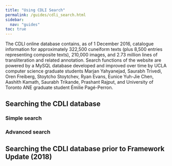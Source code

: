 ```yaml
---
title: "Using CDLI Search"
permalink: /guides/cdli_search.html
sidebar:
  nav: "guides"
toc: true
---
```


The CDLI online database contains, as of 1 December 2016, catalogue information for approximately 322,500 cuneiform texts (plus 8,500 entries representing composite texts), 210,000 images, and 2.73 million lines of transliteration and related annotation. Search functions of the website are powered by a MySQL database developed and improved over time by UCLA computer science graduate students Marjan Yahyanejad, Saurabh Trivedi, Oren Freiberg, Stoytcho Stoytchev, Ryan Evans, Eunice Yuh-Jie Chen, Aashith Kamath, Saurabh Trikande, Prashant Rajput, and University of Toronto ANE graduate student Émilie Pagé-Perron.

## Searching the CDLI database

### Simple search

### Advanced search



## Searching the CDLI database prior to Framework Update (2018)
<!--
### Searching the Catalogue
When searching for cuneiform artifacts in the catalogue, it is possible to choose between two basic modes of display.

Full search displays, in the first of three columns, an essentials catalogue, in the second a preferred thumbnail (expandable) of the cuneiform artifact together with hyperlinks to further available images and PDF commentary, and in the third a text transliteration, in some cases with interlinear translations and text comment. Where user search includes transliteration or translation, those items are color coded to simplify their location in the full text. It is possible to cross-search the dataset of transliterations for words and graphemes, limited by period, provenience, etc., as well as to sort results according to catalogue entries.
Tabular search displays a simple table of found texts with essential catalogue information, whereby lead designations (the artificial “P numbers” that identify entered texts and all associated files) link to corresponding full search browse pages with images and transliteration. Where user search includes transliteration or translation, tabular search returns only the line of text containing those items (i.e., defaults to single-line, that are also color coded). Columns in the results pages are sortable by clicking on their respective headers.
CDLI search page defaults to settings for full search; maximally 2000 hits to be displayed per web page, and in the case of transliteration/translation/comment/structure search, our internal counter records in the results header the full number of attestations and the number of texts they are found in. For instance, a search for the Ur III personal name lu2-kal-la currently records a total of 2791 hits in 2512 texts, while displaying the first 2000 of those texts in the first page of the scroll screen; a request of a download of their corresponding full transliterations will, nonetheless, upload to your device a .txt file with all 2512 texts. A conventionalized text designation (preferencing primary publication; if unpublished, consecutively collection/museum number, accession number, and excavation number) is color coded at the top of the full search catalogue results. Clicking on this designation brings up in one archival page the same text with full catalogue, all images and transliteration/translation/comment. Search is exact string, including empty space, and is full-grapheme in transliteration.

Expert users will find our implementation of MySQL regular expressions helpful in complex searches; typing right slashes “/” before and after search string activates regex in catalogue or transliterations; a tutorial of MySQL’s Spencer version of regular expressions is here. For instance, to ensure that a search for texts from the city of Ur results only in Ur entries in provenience, user can enter /^Ur /, thus restricting results to only those entries that begin with Ur and contain a space after, eliminating, for instance, Nippur, Assur, and Uruk.

In the following, we offer short explanations of each search field found in our main searh page. These are individually hyperlinked to their respective search page fields to facilitate quick reference by users.

#### Designation

Please note that our default sort key for search is a calculated field “Designation.” Designation is in fact the lead text ID for all search results (bold and colored at the top of catalogue fields in scroll results) and is usually the same as “Primary publication;” where primary publication is given as unpublished, designation resorts to “Museum number;” where museum number is also unknown, designation moves instead to “Accession number,” and from there to “Excavation number.”

#### Primary publication

Primary publication is conceived to represent what a specialist will usually use to cite a cuneiform artifact. For specialists, as with CDLI, this choice is dictated by the best available visual (line art hand or vector graphic copy, photograph) and/or textual (transliteration, translation, annotation) publication of the artifact, which is understandably not always the initial publication. Preference is also generally given to the appearance of a text in an established series like MVN or ARET, or in such leading journals as JCS or ZA (CDLI’s list of abbreviations is found here). To facilitate system sorting, numerical designations of series or individual texts have been padded with filler zeroes; for instance, not MVN 8, 18, but MVN 08, 018. The best strategy to learn the citation form of a given text is to first type in the series abbreviation, then note and use for successive searches the format of the examples you see. Unpublished artifacts are designated either “unpublished unassigned” or “unpublished assigned,” depending on information we have received from collections managers of their unedited exemplars. We are happy to “assign” unpublished text to named authors where the collection approves of this designation; that author's name is then entered to the Author field in our catalogue. In the case of separate publications of fragments of a single artifact, the best publication of the full piece is chosen; where only partial publications are known, the lead or initial publication is chosen, followed by a plus sign “+”, and successive fragment publications are listed in Secondary publication(s).

Note that special rules apply in the case of several text genres now being entered to CDLI bearing on those texts or text-like artifacts that can be found in multiple copies in antiquity, and that therefore are supplemented with an artificial composite identifier. In the case of literary texts, we have chosen the format “CDLI Literary n,” where n is a six-digit number assigned in the Q catalogue managed by Oracc. Sumerian literary compositions in CDLI were for the most part imported from ETCSL, and are further qualified under subgenre with their common descriptive designations. Similarly, CDLI Lexical n borrows its numerical designations from qcat, and much of its substance from DCCLT. Akkadian, and literary texts of other cuneiform languages, have not been the subject of a systematic online initiative such as that of Oxford’s ETCSL, and are therefore being entered to CDLI based on qcat entries and the designations common in Assyriology. Former designations of text editions, as well as publication designations of individual witnesses, have been relegated to the field Secondary publications (see below). We have not decided whether the well-established text designations assigned within the royal or elite inscription series RIME, RIMA, RINAP and RIMB (supplemented with Nimrud NW Palace for relief inscriptions of Assurnasirpal II’s Northwest Palace) should be treated in the same, generic ‘qcat’ fashion, and have for the time being left the RIME etc. designations in Primary publication. See below for a quick description of the uses of Q-entries in CDLI. Where Q numbers are part of the Primary publication, entries are separated into one artificial “composite” and one or more “witness;” in time, all such texts will be tagged with corresponding Q and line numbers, enabliing the internal creation of score versions of each compilation. Finally, as an integral part of literate Mesopotamia, seals and sealings are recorded in CDLI and designated according to numerical identifiers; in Primary publication, these are found under CDLI Seals n, where n is also a six-digit number taken from our S-catalogue; for an overview, see “CDLI Seals” (short description also below). Primary publication is enabled for MySQL regular expressions.

#### Author(s)

This field is for the name(s) of authors of Primary publications. These names are, with few exceptions, standardized to represent his/her/their full publication name in the form Familyname, Givenname, M.(iddle initial), for instance, Owen, David I. To prevent unnecessary confusion, these full names will be supplied even if some publications used variant forms of an author’s name. We follow authors’ preferences in such cases as Postgate, J. Nicholas. Chinese names dispense with the comma following family names, thus Wu Yuhong. Multiple authors are added following the ampersand “&”, up to three; four or more authors are reduced to Lead Author, et al. Unpublished texts carry the author designation “nn” = nomen nescio (an anonymous or unnamed person [including of unpublished artifacts]). Author(s) is enabled for MySQL regular expressions.

#### Publication date

This should be the actual date given in the copyright page of a monograph, journal series, etc., in which a text was published. “nd” = no date (known to us for a cited publication, or for unpublished texts). Publicaion date is enabled for MySQL regular expressions.

#### Secondary publication(s)

See explanation of Primary publication above. The CDLI field assigned to publication history is currently not systematized, but is being corrected to represent a full citation form of Author, Monograph or Series (year) Numerical designations, for instance, Gadd, Cyril J., UET 6 (1963) 0019. In the case of popular texts, this field can be of distressing size. Note that for the composite text genres mentioned above, publications listed here will in many cases represent the editio princeps of the cited artifacts. Secondary publication is enabled for MySQL regular expressions.

#### Collection

We attempt to cite collections according to their own preferred designations, where possible in their corresponding English forms, including City, (US: State), and Country. In the case of private collections, we give as much information as we know, or are allowed to make public. Collection is enabled for MySQL regular expressions.

#### Accession number

An artifact can receive a variety of identifying designations in the course of moving from ground to collection storage or display. Often, the artifact receives IDs in the field from excavators, then is registered with accession IDs by museums, and is finally assigned a stable collection ID by curators. These are not always widely known, or consistently used identifiers, CDLI catalogue attempts to differentiate between accession and collection IDs, not always successfully. The Kuyunjik (Nineveh) collection of the British Museum has a number of different IDs referring to various excavators (Sm n, Rm n, etc.), to Kuyunjik itself (K n), or as generally with BM pieces, to the date of accession in the museum (1896-06-12, 0035 is the 35th artifact registered on the 12th of June 1896; remember that the same use of zeroes applies as was discussed above under Primary publication). The meaning of collection sigla, usually abbreviations of the museums themselves, is known to specialists, and can usually be deduced from the name found in the “Collection” field. Accession number is enabled for MySQL regular expressions.

#### Collection number

This normally consists of museum siglum + number. The meaning of collection sigla, usually abbreviations of the museums themselves, is known to specialists, and can usually be deduced from the name found in the “Collection” field, but they can also be found in CDLI’s abbreviations pages. Examples are YBC 14389, or VAT 4126. As with publication numbers, many collection numbers contain leading zeros in the database so that records sort properly. In the case of joins of fragments with different collection numbers, the full collection number will be entered for each fragment and will therefore be searchable as exact string. Collection number is enabled for MySQL regular expressions.

#### Acquisition history

The history of artifact acquisition is not well documented in CDLI. Where information concerning past owners, or general excavation records, has been freely available, we have attempted to distill it down to a reasonable narrative and entered it in in free text to Acquisition history (information deemed to be of a private nature is kept in non-public fields). These data can be helpful in cross searching strategies involving artifacts that for whatever reason have moved from one known collection, private or public, to another. Acquisition history is enabled for MySQL regular expressions.

#### Provenience

Where known from excavations, or relatively certain from internal considerations, the provenience of a text artifact is given in the format Ancientname (mod. Modern name), for instance Bābili (mod. Babylon), or Kar-Tukulti-Ninurta (mod. Tulul al-ʿAqir). Where one or the other is not known, or neither, it is signaled with “uncertain.” Provenience is enabled for MySQL regular expressions. Below is a full list of current site names in CDLI catalogue (NB: “Elbonia” indicates our suspicion that an artifact in circulation or in established collections is a modern fake):

Abdju (mod. Abydos, Egypt)
Adab (mod. Bismaya)
Akhetaten (mod. el-Amarna)
Alalakh (mod. Tell Açana)
Alu-eššu (mod. uncertain)
Alu-ša-BAD-MAH-AN (mod. uncertain)
Alu-ša-šuma-ukin (mod. uncertain)
Anšan (mod. Tell Malyan)
Apqu-ša-Adad (mod. Tell Abu Marya)
Arrapha (mod. Kirkuk)
Assur (mod. Qalat Sherqat)
Ba-milkišu (mod. uncertain)
Bābili (mod. Babylon)
Bad-Tibira (mod. Tell Medinah)
Baḫe (mod. uncertain)
Bit-ali-... (mod. uncertain)
Bit-šar-Babili (mod. uncertain)
Bit-ṭab-bel (mod. uncertain)
Bit-zerija (mod. uncertain)
Borsippa (mod. Birs Nimrud)
Der (mod. Tell Aqar)
Dilbat (mod. Deilam)
Dūr-Abī-ēšuḫ (mod. uncertain)
Dur-Katlimmu (mod. Tall Shekh Hamad)
Dur-Kurigalzu (mod. Aqar Quf)
Dur-Šarrukin (mod. Khorsabad)
Dur-Untaš (mod. Chogha Zanbil)
Dusabar (mod. uncertain)
Ebla (mod. Tell Mardikh)
Ecbatana (mod. uncertain)
Ekalte (mod. Tell Munbaqa)
Elbonia ?
Emar (mod. Tell Meskene)
Eridu (mod. Abu Shahrain)
Ešnunna (mod. Tell Asmar)
Garšana (mod. uncertain)
Gasur (mod. Yorgan Tepa)
Girsu (mod. Tello)
Gubla (mod. Byblos)
Ḫarbe (mod. Tell Chuera)
Ḫattusa (mod. Boğazkale)
Hursagkalama (mod. Ingharra)
Huzirina (mod. Sultantepe)
Imgur-Enlil (mod. Balawat)
Irisagrig (mod. uncertain)
Isin (mod. Bahriyat)
Isqalluna (mod. Ashkelon)
Kabnak (mod. Haft Tepe)
Kalhu (mod. Nimrud)
Kanesh (mod. Kültepe)
Kar-bel-matati (mod. uncertain)
Kar-Nabu (mod. uncertain)
Kar-Tukulti-Ninurta (mod. Tulul al-ʿAqir)
Karkemish (mod. Djerabis)
Kazallu (mod. uncertain)
Kilizu (mod. Qasr Shamamuk)
Kish (mod. Tell Ingharra)
Kish (mod. Tell Uhaimir)
Kisurra (mod. Abu Hatab)
Kutalla (mod. Tell Sifr)
Kutha (mod. Tell Ibrahim)
Lagaba (mod. uncertain)
Lagash (mod. El-Hiba)
Larak (mod. Tell Wilayah)
Larsa (mod. Tell as-Senkereh)
Marad (mod. Wanna-wa-Sadum)
Mari (mod. Tell Hariri)
Maškan-šapir (mod. Tell Abu Duwari)
Me-Turran (mod. Tell Haddad)
Nagar (mod. Tell Brak)
Nerebtum (mod. Iščali)
Nigin (mod. Surghul)
Nineveh (mod. Kuyunjik)
Nineveh (mod. Nebi Yunus)
Nippur (mod. Nuffar)
Nuzi (mod. Yorgan Tepa)
Pārśa (mod. Persepolis)
Puzriš-Dagan (mod. Drehem)
Qatara (mod. Tell al Rimah)
Sagub (mod. uncertain)
Šaḫrinu (mod. uncertain)
Samal (mod. Zinčirli)
Shaduppum (mod. Tell Harmal)
Shashrum (mod. uncertain)
Shibaniba (mod. Tell Billa)
Shuruppak (mod. Fara)
Sippar-Amnanum (mod. Tell ed-Der)
Sippar-Yahrurum (mod. Tell Abu Habbah)
Šubat-Enlil (mod. Leilan)
Susa (mod. Shush)
Tarbisu (mod. Tell Sherif Khan)
Terqa (mod. Ashara)
Til Barsip (mod. Tell Ahmar)
Tushhan (mod. Ziyaret Tepe)
Tuttul (mod. Tell Bi'a)
Tutub (mod. Khafaje)
Udannu (mod. uncertain)
Ugarit (mod. Ras Shamra)
Uhaimir-Kish (mod. Tell Uhaimir)
Umma (mod. Tell Jokha)
Upi (mod. Opis)
Ur (mod. Tell Muqayyar)
Urkesh (mod. Tell Mozan)
Uruk (mod. Warka)
Yahrūrum šaplûm (mod. uncertain)
Zabalam (mod. Ibzaikh)
uncertain (mod. Abu Fandowa)
uncertain (mod. Abu Halawa)
uncertain (mod. Abu Jawan)
uncertain (mod. Abu Salabikh)
uncertain (mod. Abu Sêcher)
uncertain (mod. Abu-Maria)
uncertain (mod. Alisar)
uncertain (mod. Amuda)
uncertain (mod. Anatolia)
uncertain (mod. As-Sib)
uncertain (mod. Assyria)
uncertain (mod. Babylonia)
uncertain (mod. Bardi Sanjian Bitwata)
uncertain (mod. Bassetki)
uncertain (mod. Behistun)
uncertain (mod. Ben Shemen, Israel)
uncertain (mod. Beydar)
uncertain (mod. Chagar Bazar)
uncertain (mod. Chogha Mish)
uncertain (mod. Çorum, Turkey)
uncertain (mod. Dharan)
uncertain (mod. Diqdiqqah)
uncertain (mod. Diyala)
uncertain (mod. Dohuk)
uncertain (mod. Dura-Europus)
uncertain (mod. Egypt)
uncertain (mod. Ghazir)
uncertain (mod. Giricano)
uncertain (mod. Godin Tepe)
uncertain (mod. Habuba Kabira)
uncertain (mod. Hadidi)
uncertain (mod. Hazor)
uncertain (mod. Hillah)
uncertain (mod. Himeri)
uncertain (mod. Himrin)
uncertain (mod. Hissar)
uncertain (mod. Ibn Hani)
uncertain (mod. Ibzaih)
uncertain (mod. Indus)
uncertain (mod. Iran)
uncertain (mod. Išān Hāfudh)
uncertain (mod. Jebel Aruda)
uncertain (mod. Jemdet Nasr)
uncertain (mod. Jiroft)
uncertain (mod. Kalah Shergat)
uncertain (mod. Kayseri province)
uncertain (mod. Kermanshah)
uncertain (mod. Lahir)
uncertain (mod. Luristan)
uncertain (mod. Masat Höyük)
uncertain (mod. Mazyad)
uncertain (mod. Megiddo)
uncertain (mod. Mesopotamia)
uncertain (mod. Mugdan)
uncertain (mod. Nar-Madanu)
uncertain (mod. Negub tunnel)
uncertain (mod. Nessana)
uncertain (mod. northern Babylonia)
uncertain (mod. Ortaköy)
uncertain (mod. Ozbaki)
uncertain (mod. Palmyra)
uncertain (mod. Pir Huseyin)
uncertain (mod. Qaṭibat)
uncertain (mod. Rabat Tepe)
uncertain (mod. Samarra)
uncertain (mod. Sealand)
uncertain (mod. Seleucia)
uncertain (mod. Sepphoris)
uncertain (mod. Shadad)
uncertain (mod. Shahr-i Sokhta)
uncertain (mod. Sidon)
uncertain (mod. Sulaima)
uncertain (mod. Syria)
uncertain (mod. Tappeh Bormi)
uncertain (mod. Tell Abu Harmal)
uncertain (mod. Tell Agrab)
uncertain (mod. Tell al-Diba'i)
uncertain (mod. Tell al-Lahm)
uncertain (mod. Tell Dhiba'i)
uncertain (mod. Tell en-Nasbeh)
uncertain (mod. Tell es-Seeb)
uncertain (mod. Tell Fakhariyah)
uncertain (mod. Tell Ghdairife)
uncertain (mod. Tell Hammam et-Turkman)
uncertain (mod. Tell Hammam)
uncertain (mod. Tell Huweish)
uncertain (mod. Tell Jidr)
uncertain (mod. Tell Muhammad)
uncertain (mod. Tell Sabaa)
uncertain (mod. Tell Sifr)
uncertain (mod. Tell Sweyhat)
uncertain (mod. Tell Taban)
uncertain (mod. Tell Ubaid)
uncertain (mod. Tell Uqair)
uncertain (mod. Tell Yarah)
uncertain (mod. Tepe Gawra)
uncertain (mod. Tepe Sialk)
uncertain (mod. Tepe Sofalin)
uncertain (mod. Tepe Yahya)
uncertain (mod. Til-Buri)
uncertain (mod. Uhudu)
uncertain (mod. Umm al-Aqarib)
uncertain (mod. Umm al-Jir)
uncertain (mod. Umm al-Wawīya)
uncertain (mod. Umm Chatil)
uncertain (mod. Umm el-Hafriyat)
uncertain (mod. uncertain)
uncertain (mod. Urartu)
uncertain (mod. Western Iran)
uncertain (mod. Yasuj)
uncertain (modern uncertain)

#### Excavation number

We attempt to follow archaeological conventions in the assignment of excavation numbers to CDLI text artifacts. Such designations can be highly inconsistent. Thus, Uruk/Warka texts are listed, for instance, as W 12345, whereby in early excavations each number represented an artifact “locus” that could itself consist of tens and even hundreds of discrete artifacts. These individual artifacts were, without apparent attention to convention, designated with letters or numbers and sorted alpha-numerically. As with publication numbers, many excavation numbers contain leading zeros in the database so that records sort properly. Excavation number is enabled for MySQL regular expressions.

#### Period

Period designations in CDLI catalogue follow those generally accepted by specialists in cuneiform studies, and consist of a conventional period name followed by approximate dates BC, for instance Uruk III (ca. 3200-3000 BC) or Old Babylonian (ca. 1900-1600 BC). Below is a full list of accepted periods in CDLI:

Pre-Writing (ca. 8500-3500 BC)
Uruk V (ca. 3500-3350 BC)
Uruk IV (ca. 3350-3200 BC)
Uruk III (ca. 3200-3000 BC)
Proto-Elamite (ca. 3100-2900 BC)
ED I-II (ca. 2900-2700 BC)
ED IIIa (ca. 2600-2500 BC)
ED IIIb (ca. 2500-2340 BC)
Ebla (ca. 2350-2250 BC)
Old Akkadian (ca. 2340-2200 BC)
Old Akkadian (ca. 2340-2200 BC)
Linear Elamite (ca. 2200 BC)
Lagash II (ca. 2200-2100 BC)
Harappan (ca. 2200-1900 BC)
Ur III (ca. 2100-2000 BC)
Early Old Babylonian (ca. 2000-1900 BC)
Old Assyrian (ca. 1950-1850 BC)
Old Babylonian (ca. 1900-1600 BC)
Middle Hittite (ca. 1500-1100 BC)
Middle Babylonian (ca. 1400-1100 BC)
Middle Assyrian (ca. 1400-1000 BC)
Middle Elamite (ca. 1300-1000 BC)
Neo-Assyrian (ca. 911-612 BC)
Neo-Elamite (ca. 770-539 BC)
Neo-Babylonian (ca. 626-539 BC)
Achaemenid (547-331 BC)
Hellenistic (323-63 BC)
Parthian (247 BC - 224 AD)
Sassanian (224-641 AD)
Egyptian 0 (ca. 3300-3000 BC)
copy (modern)
fake (modern)
uncertain

Period is enabled for MySQL regular expressions.
#### Dates referenced

Beginning in the Early Dynastic period ca. 2400 BC, Babylonian scribes began to qualify administrative and legal texts with notations clearly identifiable as date designations, consisting of all or some of the categories Ruler, Year of rule, Month of year, Day of month. From the Late Uruk period of the latter third of the 4th millennium BC on, these calendars combined knowledge of solar and lunar cycles to achieve an ideal administrative year of 360 days divided into 12 months of 30 days each. The cultic calender evidently was based on the lunar cycle of ca. 29.5 days for each month, and therefore a lunar year of ca. 354 days and thus the need for intercalation of extra months on average every three years. These dates are currently entered to CDLI catalogue in the form RN.Y.M.D (Royal name is spelled in full with conventional English designations), with “--” for lost information, “00” when information was not given by  the scribe. Month intercalations were designated by scribes with "min," “the second,” or "diri," “extra.” A question mark following a space after the full date notation records doubts about any one, or all of the preceding RN.Y.M.D slots. We are considering expanding our date code to include dynasty/era, as proposed by Oracc. Dates referenced is enabled for MySQL regular expressions.

#### Object type

This gives a general designation of the artifact itself. CDLI’s value list includes tablet, tablet & envelope, bulla, tag, prism, barrel, cylinder, brick, cone, sealing, seal Object type is enabled for MySQL regular expressions.

#### Object remarks

Qualifications of object type can refer to uncommon objects such as stone mace heads, knives, beads, statues, etc. This field also currently includes free text descriptions imported from external sources, and will in time be conventionalized to facilitate a more orderly search procedure. Object remarks is enabled for MySQL regular expressions.

#### Material

The format of material entries is of the type stone: alabaster. Thus, you can search for all objects made of stone, or clay, or metal, but it is also possible to reduce the hits to only those artifacts recorded by us to be made of steatite, but user should note that our files are not complete in this regard. General designations are bitumen, bone (incl. ivory and shell), clay, glass, gypsum (including casts), metal, and stone. “Composite” refers to artificial entries as described above. Artifacts can consist of multiple materials; such hypbrids are then qualified with each, separated by a semi-colon. Material is enabled for MySQL regular expressions.

#### Language

The great majority of entries to CDLI catalogue are qualified by either Sumerian or Akkadian, and we do not currently differentialte between supposed dialects of these two, including the stronger differentiations between northern Assyrian and southern Babylonian Akkadian. Texts containing two or more languages are identified as such, with each language separated by a semi-colon. Pre-Early Dynastic texts (Late Uruk and proto-Elamite) are designated as “undetermined” insofar as their language affiliation is concerned. Below is a full list of currently entered language designations:

Sumerian
Sumerian; Akkadian
Akkadian
Akkadian; Aramaic
Akkadian; Egyptian
Akkadian; Elamite
Akkadian; Elamite
Persian
Akkadian; Elamite; Persian; Egyptian
Akkadian; Persian
Eblaite
Elamite
Harappan
Urartian
Hittite
Hittite; Hattic
Hittite; Hurrian
Hurrian
Phoenician
Ugaritic
Aramaic
Hebrew
Persian
Greek
Sabaean
Mandaic
Egyptian
uncertain
undetermined
no linguistic content
Language is enabled for MySQL regular expressions.

#### Genre

CDLI catalogue needs a general review of its text genre categories. We currently list the following possible designations, that, as in other search fields, can signal the inclusion in one artifact of more than one qualification, each separated by a semi-colon:

Administrative
Royal/Monumental
Votive
Lexical
Lexical; Literary
Lexical; Literary; Mathematical
Lexical; Mathematical
Legal
Letter
Literary
Literary; Mathematical
Omen
Prayer/Incantation
Ritual
School
Mathematical
Astronomical
Scientific
uncertain
fake (modern)
other (see subgenre)
Genre is enabled for MySQL regular expressions.

#### Sub-genre

Sub-genre consists of relatively free text, much of it from legacy data entered to CDLI catalogue in the course of its early compilation. Users should, nonetheless, note several recent changes that are meant to better order royal and literary inscriptions. In the case of Royal/Monumental, sub-genre can consist of “witness” for physical artifacts, and “composite” for the original text or archetype of a given composition. For Sumerian literary texts, CDLI catalogue now lists their corresponding ETCSL designations in sub-genre, while artificial Primary publication designations are being written, namely, “CDLI Literary” followed by the number of Oracc’s Q-catalogue, for instance “CDLI Literary 000751, ex. 010” for the 10th witness to what under sub-genre is called “ETCSL 4.80.02 Kesh Temple Hymn ('Decad no. 06')”. Such designations will eventually be expanded to include all literary texts entered to CDLI catalogue. Sub-genre is enabled for MySQL regular expressions.

#### Composite number

Oracc’s Q-catalogue forms the basis for all cuneiform texts liable to to be found in multiple copies with the exception of seals, thus including royal inscriptions, literary and lexical texts, and a variety of sundry other texts. These Q-designations are of the form Q123456 (Q plus six digits), and can be browsed here. Q-numbers encountered in a search result are hyperlinked to all witnesses and their corresponding composite entry; ideally, only the composite entry will include a translation of the associated ancient text. In a growing number of cases, those Q hyperlinks are followed by a link to “scores” that we are generating from tagged composites and witnesses. Composite number is enabled for MySQL regular expressions.

#### Seal number

Like Q, seal numbers are of the form S123456, that is, S(eal) plus six digits. Seal numbers refer in essence exclusively to physical cylinder or stamp seals, even though we may see that final numbers of seals found only in their impressions on ancient clay artifcats roughly equal those of physical seal artifacts found in existing collections. CDLI work put into seals has been described in two CDLN contributions by Englund and Firth, and Mesopotamian seals are currently the focus of a research project being led by CDLI co-PI Jacob Dahl at the Unmiversity of Oxford. Like Q-numbers, S-numbers encountered in a search result are hyperlinked to all rollings recorded in text artifacts, and to their corresponding composite seal entries. Seal number is enabled for MySQL regular expressions.

#### CDLI number

Artificial designations of CDLI entries in the form of P123456 (as before, P plus six digits) are the core of CDLI text artifact management. P-numbers are unique and are assigned automatically to ever new entry to our catalogue. In turn, all associated files are keyed through these inviolable identifiers, in the form of P123456.atf (transliteration/translation text file), P123456.jpg (archival, usally fatcross photographic image), P123456_l.jpg (archival line art image) and so on. Users can enter P+fewer than six digitls to view sets of texts entered together, for instance P00045 will display all existing entries from P000450 to P000459. CDLI number is enabled for MySQL regular expressions.

#### ATF source

In the same format as used with Author(s), ATF source credits the person or persons who have made electronic transliteratiions available for CDLI ingest. These credit lines are usually not the same as those found in the version histories that accompany all entered transliteration content, since version history records all stages of additions or corrections to the originating files and are done by CDLI-affiliated editors. Steve Tinney offers an ATF primer here, and tools for ATF creation and submission to CDLI may be found here. ATF source is enabled for MySQL regular expressions.

#### Catalogue source

Mostly for internal controls, additions to CDLI catalogue are time-stamped and qualified with designations of persons, offices or projects who have submitted or actually entered new text artifacts to our files. An example is 20150312 cdliadmin_jones, meaning, on 12 March 2015 cdliadmin added to catalogue this entry submitted by “Jones.” Catalogue source is enabled for MySQL regular expressions.

#### Translation source

Interlinear translations are submitted to us, or directly entered to transliteration files by CDLI staff and collaborating specialists; these contributors are cited in the same fashion as that used for Author(s) and ATF source. Translation source is enabled for MySQL regular expressions.


Searching text transliteration, translation and comment

Simple Search of Words or Parts of Words in Transliterations, Translations and Comments

Search in transliterations can be set to locate one or more signs or words in an exact string, or across a full line or text:

Leave at Full or select tabular from the representation menu, and type your search item(s) into the transliteration box, following CDLI ATF-transliteration conventions (š is coded “sz”, emphatics ṣ and ṭ are coded “s,” and “t,”, and ḫ is simple “h”; for further conventions, see the ATF conventions pages used by CDLI and Oracc).
ATF editing characters, for instance “#” to indicate a damaged sign, or “!” to indicate an emendation, are ignored in default setting of CDLI search.
Optional: Restrict the search by typing additional conditions into the catalogue fields.
Hit your keyboard’s return, or click on the search button at the end of the page to initiate your search.
We have recently implemented a similar search functionality for lines of translation and comment that follow lines of text transliteration, as well as for text structure. As of 18 Masrch 2015, there are 58,500 lines of translated cuneiform text in CDLI files, mostly in English but some instances of German, French, and even Catalan; 15,100 lines of interlinear annotation, from comment on sign preservation up to decimal calculations that underlie numbers in accounts, and 90,000 lines of (usually formulaic) comment to text structure. The great bulk of current CDLI translations comprises those created by Daniel Foxvog for the Mesopotamian Royal Inscriptions component of the website, but we anticipate more translation content of Sumerian literary texts as ETCSL migrates to CDLI. For the record, CDLI restricts translation of texts liable to appear in multiple witness artifacts to their artificial composite entries. As with transliteration search, the exact string of searched characters in translations and comments are highlighted in blue to facilitate their discovery within the texts. Exact string in these instances means that, for example, a search for “pig” will display that string as a discrete word, but also all uses of “pigs”, “pigherder” and so on. Only “pig” will be highlighted.

In all three instances, you will receive a list of occurrences that offers you some options for further discovery:

In tabular search, click on the column headers to sort according to those catalogue criteria.
You may further expand your results to show full transliterations and available images and image links by clicking on the corresponding hyperlink above your search results. In the case of multiple item transliteration search, you may also expand the results to display all instances of full text transliterations that included searched items somewhere in the text, not just in one line.
If more occurrences have been found than are displayed, click on the next page link above or below the results to see the remaining items.
Some Useful Explanations of the Simple Search Procedure

When searching for words or parts of words in the transliterations, you should be acquainted with the ATF conventions that apply to all texts in the CDLI. For our purposes, we may refer to Oracc’s C(anonical)-ATF as “CDLI ATF”; its main points are:

Sign values in Sumerian must conform to the set of CDLI values; see this download page and contact cdli@ucla.edu if you have questions or recommendations concering the sign readings or names listed there.
readings not assigned indices by Borger, <i>MZL</i>, must be followed by ‘x’ (the letter lowercase ex) and a description of the sign using sign names in upper case, for instance sudx(|SU.KUR|).
Never put brackets inside graphemes: write ab# not [a]b.
For purposes of qualifying state of preservation, both simple and complex signs are considered atoms; thus, a component of a complex sign such as |UR2x(A.HA)| is never qualified as damaged or broken, only the whole sign. Similarly, a damaged number notation, for instance [5(disz)]+4(disz) must be coded as 9(disz)#.
Never put logograms in capitals: only uninterpreted sign names, and complex signs are in upper case in CDLI ATF.
For logograms in non-Sumerian texts use underscores and lower case, i.e., write %a _lugal_, not %a LUGAL.
For logograms where the logogram language is not Sumerian, use a language switch after the underscore: (%hit ...) \_%a mu-u2\_.
All numbers must be qualified (3(disz), 4(u) etc.) <strong>except</strong> sexagesimal numbers in Place Value notation (PVN).
The only ATF protocols that are allowed in CDLI ATF are: #atf: lang XXX, where XXX is a language code; #atf: use math, where PVN is to be used.
The #-sign (“hash”-sign) introduces comments about individual line content and always follows the commented line.
The $-sign introduces comment of text structure, never of line content.
$-lines for breakage of uncertain length must conform to the following patterns: $ broken (for instances of loss of full surface or column); $ beginning broken (after this, use primes on subsequent line numbers but where the length of the break is known, instead enter all line numbers and use [...] for the line content; beginning broken may also refer to some unknown number of columns missing, after which the first preserved column is to be qualified @column 1' and so on); $ rest broken (see above for both missing lines and columns); $ n lines broken (within column and surface; line numbering after resumption of preserved text is in sequence with the number preceding the break with, for example, 5'. following either 4. or 4'.).
Special conventions apply to the proto-cuneiform texts; since all ‘Sumerian’ readings of the Late Uruk texts may be debated, we provisionally consider them unknown but apply common sign names, in upper case, to the characters, where indicated by unclear variants qualified with a tilde ~ and an alphanumeric string, usually just ~a, ~b etc. Numerical notations are transliterated according to the sign list ATU 2 and conventions described in Damerow & Englund, ATU chapter 3, for instance 3(N01). We have provisionallty added some few ad hoc qualifiers, for instance 4(N01@f) for the flattened N01 forms of the Archaic Ur texts, or 1(N01~t) for pre-writing clay counters, so-called tokens, found in bullae assemblages.
Examples in CDLI ATF (and see here for further quick pointers):

##### Example 1

&P100003 = AAS 015
\#atf: lang sux
\@tablet
\@obverse
1. 1(disz) geme2 u4 1(disz)-sze3
2. ki dingir-ra-ta
3. da-da-ga
4. szu ba-ti
@reverse
$ blank space
1. mu ki-masz{ki} ba-hul

The various ATF features illustrated here are:
The &-line: Every text begins with an &-line giving the ID and the text’s designation according to the CDLI catalogue; if you believe your text is not yet in the catalogue, e-mail cdli@ucla.edu to get the ID and designation or to have one entered by us.
\#atf: lang sux: You can specify the main language for the text; for Akkadian just write #atf: lang akk.
@tablet: You can specify an object type; this is normally @tablet, but others include @bulla and @envelope. If an object type which is used in the CDLI catalogue is not understood by the ATF processor, you can use the exactly equivalent form @object OBJECT_TYPE, e.g., @object brick.
@obverse, @reverse: You can specify the part of the object you are transliterating; the edges are given using: @left @right @top @bottom (but note that no physical surface of a tablet is to be included in CDLI ATF unless it, such as @left or in the case of occasional partial sums at the bottom of colums in Ur III administrative texts, assumes an explicit function in text format).
Lines of text: Lines of text are for the most part just like regular Assyriological practice. See Example 2 for how to do breakage.
Determinatives are given in curly brackets: Phonetic complements and glosses are marked with a + immediately after the first curly bracket; they are assumed to be in the same language as the rest of the word.
Rulings and Blank Spaces: Lines ruled on the tablet as paragraph separators, as well as empty space or space used for seal impressions, can be marked with $-lines (“dollar-lines”).
Numbers: All numbers are qualified.
Example 2

&P348658 = SpTU 2, 055
\#atf: lang akk
@tablet
@obverse
1. t,up-pi _a-sza3_ ki-szub-ba#-[a ...]
2. {i7}har-ri sza2 {d}muati? x [...]
3. sza2 qe2-reb unu#[{ki}]

Damage and breakage:

There are no half-brackets in ATF: signs that are damaged are flagged with the hash-sign (#) after the grapheme.
Signs that are completely broken away are placed in square brackets; square brackets may not occur inside a grapheme, only before or after it. The ellipsis (...) may be used to indicate that an undeterminable number of signs are missing.
Signs that cannot be identified are transliterated as x; when a number is missing the convention is to use n; further qualification of n as n(disz), n(u) etc. is allowed.
Querying, Correction and Collation:

The other flags are the query (?) which can be placed after a grapheme to indicate uncertainty of reading; the asterisk (\*) can indicate a collated reading (but is to be voided when the version history indicates CDLI confidence in the transliteration); and the exclamation mark that indicates editor correction. After a corrected sign, the actual sign on the tablet may optionally be given, using sign names in upper case: a! or ki!(DI).
It is useful to understand how the simple search procedure works.
Searching for words:

A word has to be written as a set of one or more graphemes separated by dashes. Determinatives (semantic or phonetic glosses such as “d” = “divinity”, “ki” = “place”) are to be enclosed in curly brackets { and }. The special character “š” in upper or lower case (Š, š) is coded in CDLI ASCII with “SZ” and “sz”, respectively. There is no special character for “ḫ” that is either “H” or “h”.
CDLI search .
Subsequently, searches are performed on the transliterations of these tablets in order to identify the lines containing the word searched for.
Finally, the designations of the found tablets are displayed together with transliterations of the lines containing this word.
Searching for parts of words:

Searching for an individual grapheme will result in precisely those lines containing this grapheme. For instance, searching for lu2 (human) as part of a word will find all tablets with the word lu2, but also, e.g., lu2-kal-la (an official at Umma) or lu2-u18 (“mankind”). Honoring of exact string in CDLI search does afford users the option of bounding search for the word lu2 by typing in a space before and after the sign reading (NB: line returns are treated in search as spaces)—this will, however, exclude such examples as lu2-ra, “to the man”, etc.
Searching for part of a word consisting of a sequence of graphemes will result in a list of tablets that contain this sequence.
Search Tips

Servers invariably experience periods of high traffic, or software breakdowns that cause a website to slow down or break apart. We regularly monitor CDLI for such interruptions, but are grateful for user reports of problems.
We are working to normalize all sign readings in CDLI, but we deal with quite a lot of legacy transliterations with varying standards. You therefore might want to search independently for “gisz”, “gesz”, and “GISZ” to find all occurrences of the grapheme. Similarly, since the archaic texts (ca. 3400-2700 BC) are coded according to standards of the Uruk Project and the sign list ATU 2, you have to search independently for “dug”, “DUG~a”, “DUG~b”, etc. Case-sensitive search can be activated in search settings under Transliteration to ensure only instances of DUG(~a/b/c; tilde in Late Uruk sign designations are treated like dashes), but also of later entry of DUG to indicate uncertainty about the correct reading of the sign, or for instance in lexical syllabaries to indicate a “sign name”.

-->
